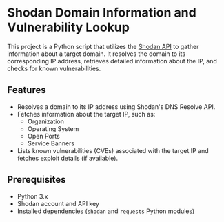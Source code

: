 # Shodan Domain Information and Vulnerability Lookup

This project is a Python script that utilizes the [Shodan API](https://www.shodan.io/) to gather information about a target domain. It resolves the domain to its corresponding IP address, retrieves detailed information about the IP, and checks for known vulnerabilities.

## Features

- Resolves a domain to its IP address using Shodan's DNS Resolve API.
- Fetches information about the target IP, such as:
  - Organization
  - Operating System
  - Open Ports
  - Service Banners
- Lists known vulnerabilities (CVEs) associated with the target IP and fetches exploit details (if available).

## Prerequisites

- Python 3.x
- Shodan account and API key
- Installed dependencies (`shodan` and `requests` Python modules)


